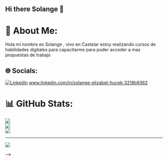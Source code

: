 ## Hi there Solange 👋

# 💫 About Me:
Hola mi nombre es Solange , vivo en Castelar estoy realizando cursos de habilidades digitales para capacitarme  para poder acceder a mas propuestas de trabajo


## 🌐 Socials:
[![LinkedIn](https://img.shields.io/badge/LinkedIn-%230077B5.svg?logo=linkedin&logoColor=white)](https://linkedin.com/in/www.linkedin.com/in/solange-elizabet-hucek-3218b9362) www.linkedin.com/in/solange-elizabet-hucek-3218b9362
# 📊 GitHub Stats:
![](https://github-readme-stats.vercel.app/api?username=Solangee3&theme=dark&hide_border=false&include_all_commits=false&count_private=false)<br/>
![](https://nirzak-streak-stats.vercel.app/?user=Solangee3&theme=dark&hide_border=false)<br/>
![](https://github-readme-stats.vercel.app/api/top-langs/?username=Solangee3&theme=dark&hide_border=false&include_all_commits=false&count_private=false&layout=compact)

---
[![](https://visitcount.itsvg.in/api?id=Solangee3&icon=0&color=0)](https://visitcount.itsvg.in)

<!-- Proudly created with GPRM ( https://gprm.itsvg.in ) -->
-->
